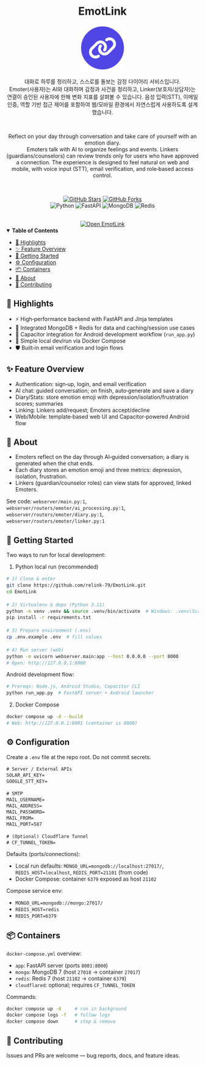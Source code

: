 <div align="center">

<h1>EmotLink</h1>

<img src="static/emotlink-logo.svg" alt="EmotLink Logo" width="120" />

대화로 하루를 정리하고, 스스로를 돌보는 감정 다이어리 서비스입니다.<br/>
Emoter(사용자)는 AI와 대화하며 감정과 사건을 정리하고, Linker(보호자/상담자)는 연결이 승인된 사용자에 한해 변화 지표를 살펴볼 수 있습니다. 음성 입력(STT), 이메일 인증, 역할 기반 접근 제어를 포함하여 웹/모바일 환경에서 자연스럽게 사용하도록 설계했습니다.

<br/>

Reflect on your day through conversation and take care of yourself with an emotion diary.<br/>
Emoters talk with AI to organize feelings and events. Linkers (guardians/counselors) can review trends only for users who have approved a connection. The experience is designed to feel natural on web and mobile, with voice input (STT), email verification, and role‑based access control.

<br/>

<a href="https://github.com/relink-79/EmotLink/stargazers"><img alt="GitHub Stars" src="https://img.shields.io/github/stars/relink-79/EmotLink?color=ffd24d" /></a>
<a href="https://github.com/relink-79/EmotLink/network/members"><img alt="GitHub Forks" src="https://img.shields.io/github/forks/relink-79/EmotLink?color=9ecbff" /></a>
<br/>
<img alt="Python" src="https://img.shields.io/badge/Python-3.11-3776AB?logo=python&logoColor=white" />
<img alt="FastAPI" src="https://img.shields.io/badge/FastAPI-0.115-009688?logo=fastapi&logoColor=white" />
<img alt="MongoDB" src="https://img.shields.io/badge/MongoDB-7+-4EA94B?logo=mongodb&logoColor=white" />
<img alt="Redis" src="https://img.shields.io/badge/Redis-7+-DC382D?logo=redis&logoColor=white" />


<br/>

<a href="https://emotlink.com">
  <img alt="Open EmotLink" src="https://img.shields.io/badge/Open%20EmotLink-emotlink.com-4f46e5?style=for-the-badge" />
</a>



</div>

<details open>
<summary><strong>Table of Contents</strong></summary>

- [🌟 Highlights](#-highlights)
- [✨ Feature Overview](#-feature-overview)
- [🚀 Getting Started](#-getting-started)
- [⚙️ Configuration](#%EF%B8%8F-configuration)
- [📦 Containers](#-containers)
- [🧠 About](#-about)
- [🤝 Contributing](#-contributing)

</details>

## 🌟 Highlights

- ⚡ High‑performance backend with FastAPI and Jinja templates
- 🧩 Integrated MongoDB + Redis for data and caching/session use cases
- 📱 Capacitor integration for Android development workflow (`run_app.py`)
- 🐳 Simple local dev/run via Docker Compose
- 🛡️ Built‑in email verification and login flows

## ✨ Feature Overview

- Authentication: sign‑up, login, and email verification
- AI chat: guided conversation; on finish, auto‑generate and save a diary
- Diary/Stats: store emotion emoji with depression/isolation/frustration scores; summaries
- Linking: Linkers add/request; Emoters accept/decline
- Web/Mobile: template‑based web UI and Capacitor‑powered Android flow

## 🧠 About

- Emoters reflect on the day through AI‑guided conversation; a diary is generated when the chat ends.
- Each diary stores an emotion emoji and three metrics: depression, isolation, frustration.
- Linkers (guardian/counselor roles) can view stats for approved, linked Emoters.

See code: `webserver/main.py:1`, `webserver/routers/emoter/ai_processing.py:1`, `webserver/routers/emoter/diary.py:1`, `webserver/routers/emoter/linker.py:1`

## 🚀 Getting Started

Two ways to run for local development:

1) Python local run (recommended)

```bash
# 1) Clone & enter
git clone https://github.com/relink-79/EmotLink.git
cd EmotLink

# 2) Virtualenv & deps (Python 3.11)
python -m venv .venv && source .venv/bin/activate  # Windows: .venv\Scripts\activate
pip install -r requirements.txt

# 3) Prepare environment (.env)
cp .env.example .env  # fill values

# 4) Run server (web)
python -m uvicorn webserver.main:app --host 0.0.0.0 --port 8000
# Open: http://127.0.0.1:8000
```

Android development flow:

```bash
# Prereqs: Node.js, Android Studio, Capacitor CLI
python run_app.py  # FastAPI server + Android launcher
```

2) Docker Compose

```bash
docker compose up -d --build
# Web: http://127.0.0.1:8001 (container is 8000)
```

## ⚙️ Configuration

Create a `.env` file at the repo root. Do not commit secrets.

```dotenv
# Server / External APIs
SOLAR_API_KEY=
GOOGLE_STT_KEY=

# SMTP
MAIL_USERNAME=
MAIL_ADDRESS=
MAIL_PASSWORD=
MAIL_FROM=
MAIL_PORT=587

# (Optional) Cloudflare Tunnel
# CF_TUNNEL_TOKEN=
```

Defaults (ports/connections):

- Local run defaults: `MONGO_URL=mongodb://localhost:27017/`, `REDIS_HOST=localhost`, `REDIS_PORT=21101` (from code)
- Docker Compose: container `6379` exposed as host `21102`

Compose service env:

- `MONGO_URL=mongodb://mongo:27017/`
- `REDIS_HOST=redis`
- `REDIS_PORT=6379`

## 📦 Containers

`docker-compose.yml` overview:

- `app`: FastAPI server (ports `8001:8000`)
- `mongo`: MongoDB 7 (host `27018` → container `27017`)
- `redis`: Redis 7 (host `21102` → container `6379`)
- `cloudflared`: optional; requires `CF_TUNNEL_TOKEN`

Commands:

```bash
docker compose up -d     # run in background
docker compose logs -f   # follow logs
docker compose down      # stop & remove
```

## 🤝 Contributing

Issues and PRs are welcome — bug reports, docs, and feature ideas.
